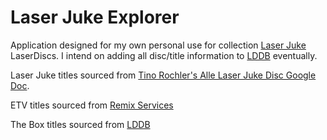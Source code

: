 # Laser Juke Explorer
Application designed for my own personal use for collection [Laser Juke](https://forum.lddb.com/viewtopic.php?f=22&t=225) LaserDiscs. I intend on adding all disc/title information to [LDDB](https://www.lddb.com/) eventually.


Laser Juke titles sourced from [Tino Rochler's Alle Laser Juke Disc Google Doc](https://docs.google.com/document/d/1_k4GNC842r9RLUN2l3n50vRKuRUhfxBdSu0rVdYQmVw).

ETV titles sourced from [Remix Services](https://www.remixservices.com/services/service/etvideolink-etv-network)

The Box titles sourced from [LDDB](https://www.lddb.com/)
